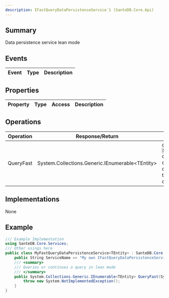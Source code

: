 ```yaml
---
description: IFastQueryDataPersistenceService`1 (SanteDB.Core.Api)
---
```


## Summary
Data persistence service lean mode

## Events

|Event|Type|Description|
|-|-|-|

## Properties

|Property|Type|Access|Description|
|-|-|-|-|

## Operations

|Operation|Response/Return|Input/Parameter|Description|
|-|-|-|-|
|QueryFast|System.Collections.Generic.IEnumerable&lt;TEntity>|query <small style='border:solid 1px #aaa'>System.Linq.Expressions.Expression<System.Func<TEntity,System.Boolean>></small><br/>queryId <small style='border:solid 1px #aaa'>System.Guid</small><br/>offset <small style='border:solid 1px #aaa'>System.Int32</small><br/>count <small style='border:solid 1px #aaa'>System.Nullable<System.Int32></small><br/>totalCount <small style='border:solid 1px #aaa'>System.Int32&</small><br/>overrideAuthContext <small style='border:solid 1px #aaa'>System.Security.Principal.IPrincipal</small>|Queries or continues a query in lean mode|

## Implementations

None

## Example
```csharp
/// Example Implementation
using SanteDB.Core.Services;
/// Other usings here
public class MyFastQueryDataPersistenceService<TEntity> : SanteDB.Core.Services.IFastQueryDataPersistenceService<TEntity> { 
	public String ServiceName => "My own IFastQueryDataPersistenceService`1 service";
	/// <summary>
	/// Queries or continues a query in lean mode
	/// </summary>
	public System.Collections.Generic.IEnumerable<TEntity> QueryFast(System.Linq.Expressions.Expression<System.Func<TEntity,System.Boolean>> query,System.Guid queryId,System.Int32 offset,System.Nullable<System.Int32> count,System.Int32& totalCount,System.Security.Principal.IPrincipal overrideAuthContext){
		throw new System.NotImplementedException();
	}
}
```
